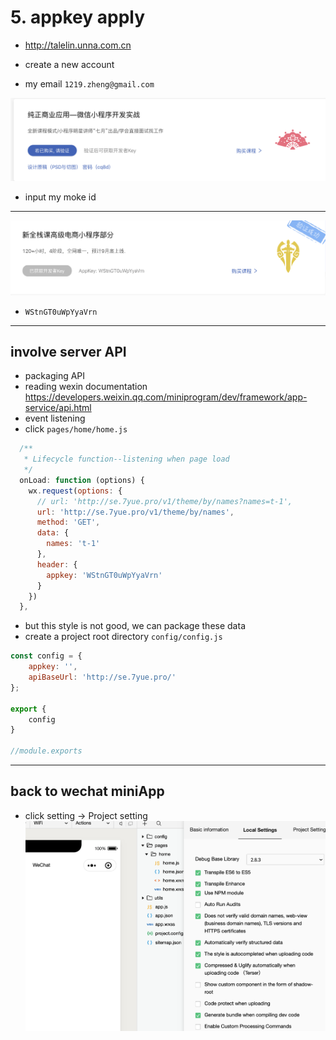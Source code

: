 # 5. appkey apply
- http://talelin.unna.com.cn

- create a new account
- my email `1219.zheng@gmail.com`

![](img/2020-03-11-16-41-00.png)
- input my moke id
---

![](img/2020-03-11-16-55-02.png)
- `WStnGT0uWpYyaVrn`
---

## involve server API

- packaging API
- reading wexin documentation
https://developers.weixin.qq.com/miniprogram/dev/framework/app-service/api.html
- event listening
- click `pages/home/home.js`

```js
  /**
   * Lifecycle function--listening when page load
   */
  onLoad: function (options) {
    wx.request(options: {
      // url: 'http://se.7yue.pro/v1/theme/by/names?names=t-1',
      url: 'http://se.7yue.pro/v1/theme/by/names',
      method: 'GET',
      data: {
        names: 't-1'
      },
      header: {
        appkey: 'WStnGT0uWpYyaVrn'
      }
    })
  },
```
- but this style is not good, we can package these data
- create a project root directory `config/config.js`
```js
const config = {
    appkey: '',
    apiBaseUrl: 'http://se.7yue.pro/'
};

export {
    config
}

//module.exports
```
---

## back to wechat miniApp
- click setting -> Project setting
![](img/2020-03-11-21-11-55.png)
